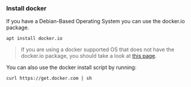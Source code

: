 ### Install docker

If you have a Debian-Based Operating System you can use the docker.io package.
```console
apt install docker.io
```

> If you are using a docker supported OS that does not have the docker.io package, you should take a look at [this page](https://docs.docker.com/engine/install/).

You can also use the docker install script by running:
```console
curl https://get.docker.com | sh
```
